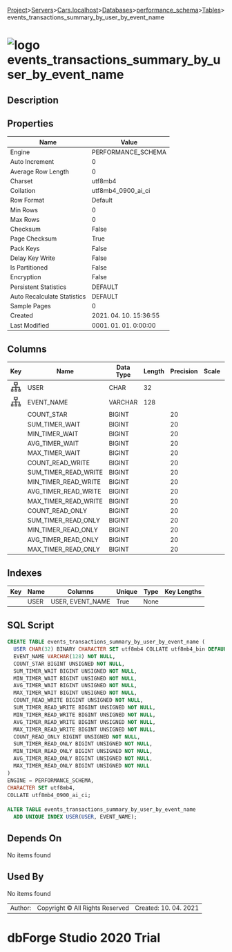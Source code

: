 [Project](../../../../../startpage.md)>[Servers](../../../../Servers.md)>[Cars.localhost](../../../Cars.localhost.md)>[Databases](../../Databases.md)>[performance_schema](../performance_schema.md)>[Tables](Tables.md)>events_transactions_summary_by_user_by_event_name


# ![logo](../../../../../Images/table64.svg) events_transactions_summary_by_user_by_event_name

## <a name="#Description"></a>Description
> 
## <a name="#Properties"></a>Properties
|Name|Value|
|---|---|
|Engine|PERFORMANCE_SCHEMA|
|Auto Increment|0|
|Average Row Length|0|
|Charset|utf8mb4|
|Collation|utf8mb4_0900_ai_ci|
|Row Format|Default|
|Min Rows|0|
|Max Rows|0|
|Checksum|False|
|Page Checksum|True|
|Pack Keys|False|
|Delay Key Write|False|
|Is Partitioned|False|
|Encryption|False|
|Persistent Statistics|DEFAULT|
|Auto Recalculate Statistics|DEFAULT|
|Sample Pages|0|
|Created|2021. 04. 10. 15:36:55|
|Last Modified|0001. 01. 01. 0:00:00|


## <a name="#Columns"></a>Columns
|Key|Name|Data Type|Length|Precision|Scale|Unsigned|Zerofill|Binary|Not Null|Auto Increment|Default|Virtual|Description|
|:---:|---|---|---|---|---|---|---|---|---|---|---|---|---|
|[![Indexes USER](../../../../../Images/index.svg)](#Indexes)|USER|CHAR|32|||False|False|True|False|False|NULL|False||
|[![Indexes USER](../../../../../Images/index.svg)](#Indexes)|EVENT_NAME|VARCHAR|128|||False|False|False|True|False||False||
||COUNT_STAR|BIGINT||20||True|False|False|True|False||False||
||SUM_TIMER_WAIT|BIGINT||20||True|False|False|True|False||False||
||MIN_TIMER_WAIT|BIGINT||20||True|False|False|True|False||False||
||AVG_TIMER_WAIT|BIGINT||20||True|False|False|True|False||False||
||MAX_TIMER_WAIT|BIGINT||20||True|False|False|True|False||False||
||COUNT_READ_WRITE|BIGINT||20||True|False|False|True|False||False||
||SUM_TIMER_READ_WRITE|BIGINT||20||True|False|False|True|False||False||
||MIN_TIMER_READ_WRITE|BIGINT||20||True|False|False|True|False||False||
||AVG_TIMER_READ_WRITE|BIGINT||20||True|False|False|True|False||False||
||MAX_TIMER_READ_WRITE|BIGINT||20||True|False|False|True|False||False||
||COUNT_READ_ONLY|BIGINT||20||True|False|False|True|False||False||
||SUM_TIMER_READ_ONLY|BIGINT||20||True|False|False|True|False||False||
||MIN_TIMER_READ_ONLY|BIGINT||20||True|False|False|True|False||False||
||AVG_TIMER_READ_ONLY|BIGINT||20||True|False|False|True|False||False||
||MAX_TIMER_READ_ONLY|BIGINT||20||True|False|False|True|False||False||

## <a name="#Indexes"></a>Indexes
|Key|Name|Columns|Unique|Type|Key Lengths|
|:---:|---|---|---|---|---|
||USER|USER, EVENT_NAME|True|None||

## <a name="#SqlScript"></a>SQL Script
```SQL
CREATE TABLE events_transactions_summary_by_user_by_event_name (
  USER CHAR(32) BINARY CHARACTER SET utf8mb4 COLLATE utf8mb4_bin DEFAULT NULL,
  EVENT_NAME VARCHAR(128) NOT NULL,
  COUNT_STAR BIGINT UNSIGNED NOT NULL,
  SUM_TIMER_WAIT BIGINT UNSIGNED NOT NULL,
  MIN_TIMER_WAIT BIGINT UNSIGNED NOT NULL,
  AVG_TIMER_WAIT BIGINT UNSIGNED NOT NULL,
  MAX_TIMER_WAIT BIGINT UNSIGNED NOT NULL,
  COUNT_READ_WRITE BIGINT UNSIGNED NOT NULL,
  SUM_TIMER_READ_WRITE BIGINT UNSIGNED NOT NULL,
  MIN_TIMER_READ_WRITE BIGINT UNSIGNED NOT NULL,
  AVG_TIMER_READ_WRITE BIGINT UNSIGNED NOT NULL,
  MAX_TIMER_READ_WRITE BIGINT UNSIGNED NOT NULL,
  COUNT_READ_ONLY BIGINT UNSIGNED NOT NULL,
  SUM_TIMER_READ_ONLY BIGINT UNSIGNED NOT NULL,
  MIN_TIMER_READ_ONLY BIGINT UNSIGNED NOT NULL,
  AVG_TIMER_READ_ONLY BIGINT UNSIGNED NOT NULL,
  MAX_TIMER_READ_ONLY BIGINT UNSIGNED NOT NULL
)
ENGINE = PERFORMANCE_SCHEMA,
CHARACTER SET utf8mb4,
COLLATE utf8mb4_0900_ai_ci;

ALTER TABLE events_transactions_summary_by_user_by_event_name 
  ADD UNIQUE INDEX USER(USER, EVENT_NAME);
```

## <a name="#DependsOn"></a>Depends On
No items found

## <a name="#UsedBy"></a>Used By
No items found

||||
|---|---|---|
|Author: |Copyright © All Rights Reserved|Created: 10. 04. 2021|
# dbForge Studio 2020 Trial